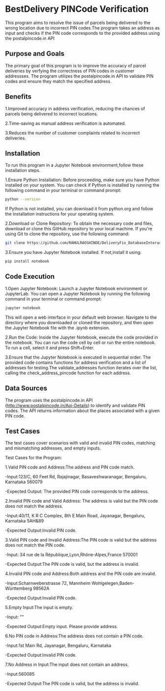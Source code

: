 
# BestDelivery PINCode Verification

This program aims to resolve the issue of parcels being delivered to the wrong location due to incorrect PIN codes.The program takes an address as input and checks if the PIN code corresponds to the provided address using the postalpincode.in API


## Purpose and Goals

The primary goal of this program is to improve the accuracy of parcel deliveries by verfying the correctness of PIN codes in customer addressses.
The program utilizes the postalpincode.in API to validate PIN codes and ensure they match the specified address.
## Benefits

1.Improved accuracy in address verification, reducing the chances of parcels being delivered to incorrect locations.

2.Time-saving as manual address verification is automated.

3.Reduces the number of customer complaints related to incorrect deliveries.
## Installation

To run this program in a Jupyter Notebook environment,follow these installation steps.

1.Ensure Python Installation: Before proceeding, make sure you have Python installed on your system. You can check if Python is installed by running the following command in your terminal or command prompt:

```bash
python --version
```
If Python is not installed, you can download it from python.org and follow the installation instructions for your operating system.

2.Download or Clone Repository: To obtain the necessary code and files, download or clone this GitHub repository to your local machine. If you're using Git to clone the repository, use the following command:

```bash
git clone https://github.com/RAHULRAOSHINDE/DeliveryFix_DatabaseInteract_ExtractScript.git
```

3.Ensure you have Jupyter Notebook installed. If not,install it using:

```bash
pip install notebook
```

## Code Execution

1.Open Jupyter Notebook: Launch a Jupyter Notebook environment or JupyterLab. You can open a Jupyter Notebook by running the following command in your terminal or command prompt:

```bash
jupyter notebook
```
This will open a web interface in your default web browser. Navigate to the directory where you downloaded or cloned the repository, and then open the Jupyter Notebook file with the .ipynb extension.

2.Run the Code: Inside the Jupyter Notebook, execute the code provided in the notebook. You can run the code cell by cell or run the entire notebook. To run a cell, select it and press Shift+Enter.

3.Ensure that the Jupyter Notebook is executed in sequential order. The provided code contains functions for address verification and a list of addresses for testing.The validate_addresses function iterates over the list, calling the check_address_pincode function for each address.
## Data Sources

The program uses the postalpincode.in API (http://www.postalpincode.in/Api-Details) to identify and validate PIN codes. The API returns information about the places associated with a given PIN code.
## Test Cases

The test cases cover scenarios with valid and invalid PIN codes, matching and mismatching addresses, and empty inputs.

Test Cases for the Program:

1.Valid PIN code and Address:The address and PIN code match.

-Input:123/C, 60 Feet Rd, Rajajinagar, Basaveshwaranagar, Bengaluru, Karnataka 560079

-Expected Output: The provided PIN code corresponds to the address.

2.Invalid PIN code and Valid Address: The address is valid but the PIN code does not match the address.

-Input:40/11, K R C Complex, 8th E Main Road, Jayanagar, Bengaluru, Karnataka 5AH&89

-Expected Output:Invalid PIN code.

3.Valid PIN code and Invalid Address:The PIN code is valid but the address does not match the PIN code.

-Input: 34 rue de la République,Lyon,Rhône-Alpes,France 570001

-Expected Output:The PIN code is valid, but the address is invalid.

4.Invalid PIN code and Address:Both address and the PIN code are invalid.

-Input:Scharnweberstrasse 72, Mannheim Wohlgelegen,Baden-Württemberg 98562A

-Expected Output:Invalid PIN code.

5.Empty Input:The input is empty.

-Input: ""

-Expected Output:Empty input. Please provide address.

6.No PIN code in Address:The address does not contain a PIN code.

-Input:1st Main Rd, Jayanagar, Bengaluru, Karnataka

-Expected Output:Invalid PIN code.

7.No Address in Input:The input does not contain an address.

-Input:560085

-Expected Output:The PIN code is valid, but the address is invalid.









